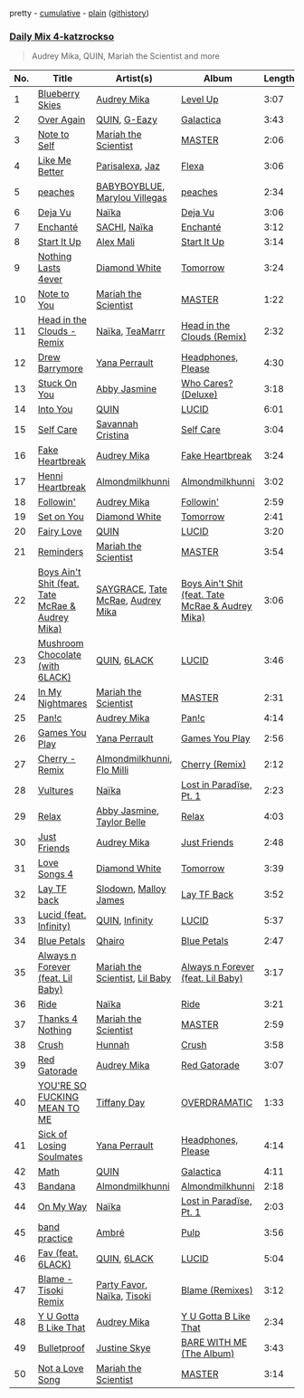 pretty - [cumulative](https://github.com/catzs/spotify-playlist-archive/blob/master/playlists/cumulative/Daily%20Mix%204-katzrockso.md) - [plain](https://github.com/catzs/spotify-playlist-archive/blob/master/playlists/plain/37i9dQZF1E37K9GyasmvkS) ([githistory](https://github.githistory.xyz/catzs/spotify-playlist-archive/blob/master/playlists/plain/37i9dQZF1E37K9GyasmvkS))

### [Daily Mix 4-katzrockso](https://open.spotify.com/playlist/37i9dQZF1E37K9GyasmvkS)

> Audrey Mika, QUIN, Mariah the Scientist and more

| No. | Title | Artist(s) | Album | Length |
|---|---|---|---|---|
| 1 | [Blueberry Skies](https://open.spotify.com/track/4jwUNIVziDFRFyCidAec6A) | [Audrey Mika](https://open.spotify.com/artist/3JDG63cSaK3xgDnB2H55Xp) | [Level Up](https://open.spotify.com/album/6H5oZtitj78LI7dLhl2Jh0) | 3:07 |
| 2 | [Over Again](https://open.spotify.com/track/7j0OP8Hdw3O0ztt0PcOHHR) | [QUIN](https://open.spotify.com/artist/3sHS70DMNgPxRqx2fUNrRA), [G-Eazy](https://open.spotify.com/artist/02kJSzxNuaWGqwubyUba0Z) | [Galactica](https://open.spotify.com/album/2LRXvY4R0e7SEs6oFRXZfq) | 3:43 |
| 3 | [Note to Self](https://open.spotify.com/track/1DxwqrcPH0ixUnyoQcgbQU) | [Mariah the Scientist](https://open.spotify.com/artist/7HO5fOXE4gh3lzZn64tX2E) | [MASTER](https://open.spotify.com/album/3WUKQFrLXnp2zeGcJyygkT) | 2:06 |
| 4 | [Like Me Better](https://open.spotify.com/track/1FcJgBaOmCLhRoYV9dWRHn) | [Parisalexa](https://open.spotify.com/artist/7CZXfBcIhQ2dPEqk3N74vV), [Jaz](https://open.spotify.com/artist/0YMxSEIMDGzx9kQFJUql2c) | [Flexa](https://open.spotify.com/album/0mvCnt0RjO7X9jLX1VSTOC) | 3:06 |
| 5 | [peaches](https://open.spotify.com/track/1eQqAbWkKajpBu9yB0Tlyu) | [BABYBOYBLUE](https://open.spotify.com/artist/6Hx1pbuurfmDy8DdOf3e9t), [Marylou Villegas](https://open.spotify.com/artist/10mMSPB2CNffeYOlCkJy5K) | [peaches](https://open.spotify.com/album/3SNmbIVvH0XACpoZCVlWLk) | 2:34 |
| 6 | [Deja Vu](https://open.spotify.com/track/1Upvn947hYjd7VTQghwOHM) | [Naïka](https://open.spotify.com/artist/4tk2WUKBOS9nKZj7bPQIXT) | [Deja Vu](https://open.spotify.com/album/7m5tHjP4mJF0McBfHVT7Be) | 3:06 |
| 7 | [Enchanté](https://open.spotify.com/track/60a1U9MPyQ6o2zkZUZFjT8) | [SACHI](https://open.spotify.com/artist/6kG0WKHsAOfWp5IsizmQxR), [Naïka](https://open.spotify.com/artist/4tk2WUKBOS9nKZj7bPQIXT) | [Enchanté](https://open.spotify.com/album/38OyEUQTEu1W7TOzFrcJEE) | 3:12 |
| 8 | [Start It Up](https://open.spotify.com/track/1Srs6bdnsieHVfJqxC5W28) | [Alex Mali](https://open.spotify.com/artist/77SLhlrrJKzclwLB9bnRJZ) | [Start It Up](https://open.spotify.com/album/0ou6r9ejwIU31eCSPEJjTL) | 3:14 |
| 9 | [Nothing Lasts 4ever](https://open.spotify.com/track/0E3VfQbDW7SMnXoCe9hW3p) | [Diamond White](https://open.spotify.com/artist/0Ns29jDBaYI2wbHvTR1B9j) | [Tomorrow](https://open.spotify.com/album/6mQl2688a2mIS0VD9akzo8) | 3:24 |
| 10 | [Note to You](https://open.spotify.com/track/5Rh7sj1SBzdfjRZJko2L4O) | [Mariah the Scientist](https://open.spotify.com/artist/7HO5fOXE4gh3lzZn64tX2E) | [MASTER](https://open.spotify.com/album/3WUKQFrLXnp2zeGcJyygkT) | 1:22 |
| 11 | [Head in the Clouds - Remix](https://open.spotify.com/track/48Q7AbqVYfcNKqvHL5BV7j) | [Naïka](https://open.spotify.com/artist/4tk2WUKBOS9nKZj7bPQIXT), [TeaMarrr](https://open.spotify.com/artist/1cWyN6TA0n4j9JtqI0sOpt) | [Head in the Clouds (Remix)](https://open.spotify.com/album/0ck5SELzuu4dRL7cMBW6b2) | 2:32 |
| 12 | [Drew Barrymore](https://open.spotify.com/track/3W1tnFhho4ehyzj4IVOixO) | [Yana Perrault](https://open.spotify.com/artist/4O3RwtJrxEauareS0CIqIg) | [Headphones, Please](https://open.spotify.com/album/6XMYH0Hq1wRY2iheNXGFQ2) | 4:30 |
| 13 | [Stuck On You](https://open.spotify.com/track/12NOw3kI1klA0H3IUrRFYu) | [Abby Jasmine](https://open.spotify.com/artist/53GHCxP37vt9f8h2CWNBnf) | [Who Cares? (Deluxe)](https://open.spotify.com/album/2Eu5mrYJccfcz0bQfUXAaY) | 3:18 |
| 14 | [Into You](https://open.spotify.com/track/1oK9mzBHNIir4wvotbRHGO) | [QUIN](https://open.spotify.com/artist/3sHS70DMNgPxRqx2fUNrRA) | [LUCID](https://open.spotify.com/album/1OxCbVNTk9B8aj7qQIcpaC) | 6:01 |
| 15 | [Self Care](https://open.spotify.com/track/0t7RiPDK1qFCapAP2ppImG) | [Savannah Cristina](https://open.spotify.com/artist/7EsWLpczyTXU6zyfWt7ZkN) | [Self Care](https://open.spotify.com/album/2gApx3pkIQIhji8B30p23w) | 3:04 |
| 16 | [Fake Heartbreak](https://open.spotify.com/track/2MCL2a4Ij0wTzXjaEXKtOc) | [Audrey Mika](https://open.spotify.com/artist/3JDG63cSaK3xgDnB2H55Xp) | [Fake Heartbreak](https://open.spotify.com/album/0h2WCPGzJzYI0wTjcxaF5X) | 3:24 |
| 17 | [Henni Heartbreak](https://open.spotify.com/track/2h3BH70glQKcFXIYKBsiEJ) | [Almondmilkhunni](https://open.spotify.com/artist/778bhPsYwr6sAELsBBX8MC) | [Almondmilkhunni](https://open.spotify.com/album/5tUjKMqkEYrNTvgVOzy66j) | 3:02 |
| 18 | [Followin'](https://open.spotify.com/track/13sFuDWHwA4bhFwblYK8xH) | [Audrey Mika](https://open.spotify.com/artist/3JDG63cSaK3xgDnB2H55Xp) | [Followin'](https://open.spotify.com/album/29sjtbOfVEHLRTbxrv847A) | 2:59 |
| 19 | [Set on You](https://open.spotify.com/track/5TElkAiu1ft39g8V2GpGVY) | [Diamond White](https://open.spotify.com/artist/0Ns29jDBaYI2wbHvTR1B9j) | [Tomorrow](https://open.spotify.com/album/6mQl2688a2mIS0VD9akzo8) | 2:41 |
| 20 | [Fairy Love](https://open.spotify.com/track/75BFPINxcVyzCxPC0dcN4v) | [QUIN](https://open.spotify.com/artist/3sHS70DMNgPxRqx2fUNrRA) | [LUCID](https://open.spotify.com/album/5qQhQ1rmPjqQgv8RmfaQU3) | 3:20 |
| 21 | [Reminders](https://open.spotify.com/track/29GyG0MJIyRfbRv5nSZ9is) | [Mariah the Scientist](https://open.spotify.com/artist/7HO5fOXE4gh3lzZn64tX2E) | [MASTER](https://open.spotify.com/album/3WUKQFrLXnp2zeGcJyygkT) | 3:54 |
| 22 | [Boys Ain't Shit (feat. Tate McRae & Audrey Mika)](https://open.spotify.com/track/7tMEUrMaMzE0YptCGfsXzt) | [SAYGRACE](https://open.spotify.com/artist/6y5amJcTjeDgLXIjtQLMst), [Tate McRae](https://open.spotify.com/artist/45dkTj5sMRSjrmBSBeiHym), [Audrey Mika](https://open.spotify.com/artist/3JDG63cSaK3xgDnB2H55Xp) | [Boys Ain't Shit (feat. Tate McRae & Audrey Mika)](https://open.spotify.com/album/3TFb8Wpl3qV4Gh9H94XiRZ) | 3:06 |
| 23 | [Mushroom Chocolate (with 6LACK)](https://open.spotify.com/track/6DEhBd4RGr8MbSAtSNNtai) | [QUIN](https://open.spotify.com/artist/3sHS70DMNgPxRqx2fUNrRA), [6LACK](https://open.spotify.com/artist/4IVAbR2w4JJNJDDRFP3E83) | [LUCID](https://open.spotify.com/album/5qQhQ1rmPjqQgv8RmfaQU3) | 3:46 |
| 24 | [In My Nightmares](https://open.spotify.com/track/6cYbJUreSfhLOR1ZVNtpVu) | [Mariah the Scientist](https://open.spotify.com/artist/7HO5fOXE4gh3lzZn64tX2E) | [MASTER](https://open.spotify.com/album/3WUKQFrLXnp2zeGcJyygkT) | 2:31 |
| 25 | [Pan!c](https://open.spotify.com/track/4HOkeDp3SLwwRconQAt3Yj) | [Audrey Mika](https://open.spotify.com/artist/3JDG63cSaK3xgDnB2H55Xp) | [Pan!c](https://open.spotify.com/album/4CBrxWfHXDrY07FsFpAOLs) | 4:14 |
| 26 | [Games You Play](https://open.spotify.com/track/6qIray1jklVtSFAaym9n93) | [Yana Perrault](https://open.spotify.com/artist/4O3RwtJrxEauareS0CIqIg) | [Games You Play](https://open.spotify.com/album/6MOQRfoK7cYALn9dAtadz5) | 2:56 |
| 27 | [Cherry - Remix](https://open.spotify.com/track/1QsxMw8pGrJ9juETzspO3g) | [Almondmilkhunni](https://open.spotify.com/artist/778bhPsYwr6sAELsBBX8MC), [Flo Milli](https://open.spotify.com/artist/08PvCOlef4xdOr20jFSTPd) | [Cherry (Remix)](https://open.spotify.com/album/1ojIoYoDIciIGMgaSEs2Rr) | 2:12 |
| 28 | [Vultures](https://open.spotify.com/track/6oW166unB6EiFjZ2KCdgj3) | [Naïka](https://open.spotify.com/artist/4tk2WUKBOS9nKZj7bPQIXT) | [Lost in Paradïse, Pt. 1](https://open.spotify.com/album/1HgmA08XqxQ4hPrClSsLfi) | 2:23 |
| 29 | [Relax](https://open.spotify.com/track/1Z087OB2LeD3d0CyuP4QXh) | [Abby Jasmine](https://open.spotify.com/artist/53GHCxP37vt9f8h2CWNBnf), [Taylor Belle](https://open.spotify.com/artist/4DlcO17DIjKaimlXMBqEp2) | [Relax](https://open.spotify.com/album/45DRUAuMFeKejaX2tUlGim) | 4:03 |
| 30 | [Just Friends](https://open.spotify.com/track/1NzRZ7AosK7ZDumMsZYofo) | [Audrey Mika](https://open.spotify.com/artist/3JDG63cSaK3xgDnB2H55Xp) | [Just Friends](https://open.spotify.com/album/0J9VlRE4GIO7EDkYkIl8YL) | 2:48 |
| 31 | [Love Songs 4](https://open.spotify.com/track/3TdDe3evsS3f7MNkgl0g3f) | [Diamond White](https://open.spotify.com/artist/0Ns29jDBaYI2wbHvTR1B9j) | [Tomorrow](https://open.spotify.com/album/6mQl2688a2mIS0VD9akzo8) | 3:39 |
| 32 | [Lay TF back](https://open.spotify.com/track/5VOThkfIzQG6hAcLYAkbtY) | [Slodown](https://open.spotify.com/artist/3bdade2XqS9F4378nhCNcl), [Malloy James](https://open.spotify.com/artist/75QHZR4YrXNFJf9PYCvuFD) | [Lay TF Back](https://open.spotify.com/album/2J3SYW28xquUj9pX6ZWFlT) | 3:52 |
| 33 | [Lucid (feat. Infinity)](https://open.spotify.com/track/1mrFvx2qOS0BzpXoGHqixR) | [QUIN](https://open.spotify.com/artist/3sHS70DMNgPxRqx2fUNrRA), [Infinity](https://open.spotify.com/artist/5W6mptArhozXnWXttEo1o6) | [LUCID](https://open.spotify.com/album/5qQhQ1rmPjqQgv8RmfaQU3) | 5:37 |
| 34 | [Blue Petals](https://open.spotify.com/track/6F5iYbLkZjNwCq707tWlwm) | [Qhairo](https://open.spotify.com/artist/4iZFdVAuD09d0newPwscSk) | [Blue Petals](https://open.spotify.com/album/3Ynwzwgn7MwQg0ukBC8ypV) | 2:47 |
| 35 | [Always n Forever (feat. Lil Baby)](https://open.spotify.com/track/453dwxD9JW2YcKvTriSUmN) | [Mariah the Scientist](https://open.spotify.com/artist/7HO5fOXE4gh3lzZn64tX2E), [Lil Baby](https://open.spotify.com/artist/5f7VJjfbwm532GiveGC0ZK) | [Always n Forever (feat. Lil Baby)](https://open.spotify.com/album/1ph2GfIMCisVVmjoP8OOIu) | 3:17 |
| 36 | [Ride](https://open.spotify.com/track/1WCsEbnaJ0yKNQCETD2ruC) | [Naïka](https://open.spotify.com/artist/4tk2WUKBOS9nKZj7bPQIXT) | [Ride](https://open.spotify.com/album/16lYNMsPWTeGk9yoX23Zir) | 3:21 |
| 37 | [Thanks 4 Nothing](https://open.spotify.com/track/4JN6htVPy3l9AuA9kmWXDL) | [Mariah the Scientist](https://open.spotify.com/artist/7HO5fOXE4gh3lzZn64tX2E) | [MASTER](https://open.spotify.com/album/3WUKQFrLXnp2zeGcJyygkT) | 2:59 |
| 38 | [Crush](https://open.spotify.com/track/6n2v7t98NL72GpYunTY6Av) | [Hunnah](https://open.spotify.com/artist/5ALJQTH4K9eghzib4UhiqV) | [Crush](https://open.spotify.com/album/3jNZioRjwk0cGqP0s7a0eM) | 3:58 |
| 39 | [Red Gatorade](https://open.spotify.com/track/0R60496gawZvoT1QxdLrts) | [Audrey Mika](https://open.spotify.com/artist/3JDG63cSaK3xgDnB2H55Xp) | [Red Gatorade](https://open.spotify.com/album/4dUS1rkkTX4oTOsgNM7sjO) | 3:07 |
| 40 | [YOU'RE SO FUCKING MEAN TO ME](https://open.spotify.com/track/3hvKDGZ7B6pmuRq5aloFwA) | [Tiffany Day](https://open.spotify.com/artist/5D5Qbe1lf3aMnLsPSzXItu) | [OVERDRAMATIC](https://open.spotify.com/album/38o5oHNtKOAm2fg2bzC3mk) | 1:33 |
| 41 | [Sick of Losing Soulmates](https://open.spotify.com/track/08tfO76FMCIFmwf65ePCfA) | [Yana Perrault](https://open.spotify.com/artist/4O3RwtJrxEauareS0CIqIg) | [Headphones, Please](https://open.spotify.com/album/6XMYH0Hq1wRY2iheNXGFQ2) | 4:14 |
| 42 | [Math](https://open.spotify.com/track/1hEcg4PZ4SXhSgG6VK8laW) | [QUIN](https://open.spotify.com/artist/3sHS70DMNgPxRqx2fUNrRA) | [Galactica](https://open.spotify.com/album/2LRXvY4R0e7SEs6oFRXZfq) | 4:11 |
| 43 | [Bandana](https://open.spotify.com/track/7mDhuHVN6SD3qs7ybyBsbP) | [Almondmilkhunni](https://open.spotify.com/artist/778bhPsYwr6sAELsBBX8MC) | [Almondmilkhunni](https://open.spotify.com/album/5tUjKMqkEYrNTvgVOzy66j) | 2:18 |
| 44 | [On My Way](https://open.spotify.com/track/4TnROjX0blPvu3VsOFJYdj) | [Naïka](https://open.spotify.com/artist/4tk2WUKBOS9nKZj7bPQIXT) | [Lost in Paradïse, Pt. 1](https://open.spotify.com/album/1HgmA08XqxQ4hPrClSsLfi) | 2:03 |
| 45 | [band practice](https://open.spotify.com/track/5oGw5Q8f87PPAo4bNYJvly) | [Ambré](https://open.spotify.com/artist/6gj3sMEZYP6IESIptoXnrP) | [Pulp](https://open.spotify.com/album/2TaGJWosHw4FfLOV560vuK) | 3:56 |
| 46 | [Fav (feat. 6LACK)](https://open.spotify.com/track/0mhKkoRat1Jicyw3bvq7bI) | [QUIN](https://open.spotify.com/artist/3sHS70DMNgPxRqx2fUNrRA), [6LACK](https://open.spotify.com/artist/4IVAbR2w4JJNJDDRFP3E83) | [LUCID](https://open.spotify.com/album/5qQhQ1rmPjqQgv8RmfaQU3) | 5:04 |
| 47 | [Blame - Tisoki Remix](https://open.spotify.com/track/7cVaF9J51UOzVIKzIdLqNn) | [Party Favor](https://open.spotify.com/artist/7yPPzu5UdAK7yagQqjEZQm), [Naïka](https://open.spotify.com/artist/4tk2WUKBOS9nKZj7bPQIXT), [Tisoki](https://open.spotify.com/artist/0XW7mqhbaQnRtHmwfAVg64) | [Blame (Remixes)](https://open.spotify.com/album/7kFXvC0W4AYlU0nWAKBCvM) | 3:12 |
| 48 | [Y U Gotta B Like That](https://open.spotify.com/track/45StvejYUdIsyUwqdZ7iJM) | [Audrey Mika](https://open.spotify.com/artist/3JDG63cSaK3xgDnB2H55Xp) | [Y U Gotta B Like That](https://open.spotify.com/album/7ErSfjONTrLqmvrJanrtcK) | 2:34 |
| 49 | [Bulletproof](https://open.spotify.com/track/2bLNCZeUzcu3dPPRI2xw2r) | [Justine Skye](https://open.spotify.com/artist/0jUQSUOcM7lxVn5eVGTkzQ) | [BARE WITH ME (The Album)](https://open.spotify.com/album/3KhbfZCXAGH3Zih09mAp5e) | 3:43 |
| 50 | [Not a Love Song](https://open.spotify.com/track/4J2LfyoawpJP2s2Y2ogkWS) | [Mariah the Scientist](https://open.spotify.com/artist/7HO5fOXE4gh3lzZn64tX2E) | [MASTER](https://open.spotify.com/album/3WUKQFrLXnp2zeGcJyygkT) | 3:14 |